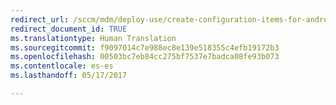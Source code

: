 ```yaml
---
redirect_url: /sccm/mdm/deploy-use/create-configuration-items-for-android-and-samsung-knox-devices-managed-without-the-client
redirect_document_id: TRUE
ms.translationtype: Human Translation
ms.sourcegitcommit: f9097014c7e988ec8e139e518355c4efb19172b3
ms.openlocfilehash: 00503bc7eb84cc275bf7537e7badca08fe93b073
ms.contentlocale: es-es
ms.lasthandoff: 05/17/2017

---
```


